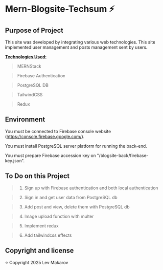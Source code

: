 # Mern-Blogsite-Techsum ⚡️

## Purpose of Project

This site was developed by integrating various web technologies. This site implemented user management and posts management sent by users.

<u><b>Technologies Used:</b></u>
> MERNStack

> Firebase Authentication

> PostgreSQL DB

> TailwindCSS

> Redux

## Environment

You must be connected to Firebase console website (https://console.firebase.google.com/).

You must install PostgreSQL server platform for running the back-end.

You must prepare Firebase accession key on "/blogsite-back/firebase-key.json".

## To Do on this Project

> 1. Sign up with Firebase authentication and both local authentication

> 2. Sign in and get user data from PostgreSQL db

> 3. Add post and view, delete them with PostgreSQL db

> 4. Image upload function with multer

> 5. Implement redux

> 6. Add tailwindcss effects

## Copyright and license

⭐️ Copyright 2025 Lev Makarov 
